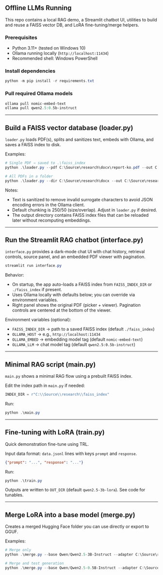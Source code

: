 ## Offline LLMs Running

This repo contains a local RAG demo, a Streamlit chatbot UI, utilities to build and reuse a FAISS vector DB, and LoRA fine-tuning/merge helpers.

### Prerequisites
- Python 3.11+ (tested on Windows 10)
- Ollama running locally (`http://localhost:11434`)
- Recommended shell: Windows PowerShell

### Install dependencies
```powershell
python -m pip install -r requirements.txt
```

### Pull required Ollama models
```powershell
ollama pull nomic-embed-text
ollama pull qwen2.5:0.5b-instruct
```

---

## Build a FAISS vector database (loader.py)
`loader.py` loads PDF(s), splits and sanitizes text, embeds with Ollama, and saves a FAISS index to disk.

Examples:
```powershell
# Single PDF → saved to .\faiss_index
python .\loader.py --pdf C:\Source\research\docx\report-ko.pdf --out C:\Source\research\faiss_index --emb nomic-embed-text --base http://localhost:11434

# All PDFs in a folder
python .\loader.py --dir C:\Source\research\docx --out C:\Source\research\faiss_index --emb nomic-embed-text --base http://localhost:11434
```

Notes:
- Text is sanitized to remove invalid surrogate characters to avoid JSON encoding errors in the Ollama client.
- Default chunking is 250/50 (size/overlap). Adjust in `loader.py` if desired.
- The output directory contains FAISS index files that can be reloaded later without recomputing embeddings.

---

## Run the Streamlit RAG chatbot (interface.py)
`interface.py` provides a dark-mode chat UI with chat history, retrieval controls, source panel, and an embedded PDF viewer with pagination.

```powershell
streamlit run interface.py
```

Behavior:
- On startup, the app auto-loads a FAISS index from `FAISS_INDEX_DIR` or `./faiss_index` if present.
- Uses Ollama locally with defaults below; you can override via environment variables.
- Right panel shows the original PDF (picker + viewer). Pagination controls are centered at the bottom of the viewer.

Environment variables (optional):
- `FAISS_INDEX_DIR` → path to a saved FAISS index (default `./faiss_index`)
- `OLLAMA_HOST` → e.g., `http://localhost:11434`
- `OLLAMA_EMBED` → embedding model tag (default `nomic-embed-text`)
- `OLLAMA_LLM` → chat model tag (default `qwen2.5:0.5b-instruct`)

---

## Minimal RAG script (main.py)
`main.py` shows a minimal RAG flow using a prebuilt FAISS index.

Edit the index path in `main.py` if needed:
```python
INDEX_DIR = r"C:\\Source\\research\\faiss_index"
```
Run:
```powershell
python .\main.py
```

---

## Fine-tuning with LoRA (train.py)
Quick demonstration fine-tune using TRL.

Input data format: `data.jsonl` lines with keys `prompt` and `response`.
```json
{"prompt": "...", "response": "..."}
```

Run:
```powershell
python .\train.py
```
Outputs are written to `OUT_DIR` (default `qwen2.5-3b-lora`). See code for tunables.

---

## Merge LoRA into a base model (merge.py)
Creates a merged Hugging Face folder you can use directly or export to GGUF.

Examples:
```powershell
# Merge only
python .\merge.py --base Qwen/Qwen2.5-3B-Instruct --adapter C:\Source\research\qwen2.5-3b-lora --out C:\Source\research\qwen2.5-3b-merged --cpu-only --dtype fp32

# Merge and test generation
python .\merge.py --base Qwen/Qwen2.5-0.5B-Instruct --adapter C:\Source\research\qwen2.5-3b-lora --out C:\Source\research\qwen2.5-3b-merged --cpu-only --dtype fp32 --infer
```

